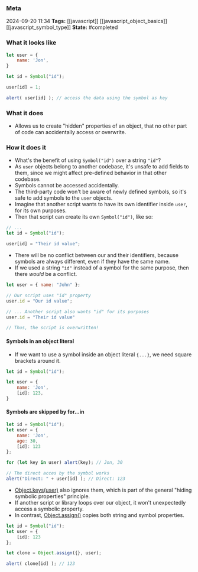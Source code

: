 ### Meta
2024-09-20 11:34
**Tags:** [[javascript]] [[javascript_object_basics]] [[javascript_symbol_type]]
**State:** #completed  

### What it looks like
```JavaScript title:app.js
let user = {
	name: 'Jon',
}

let id = Symbol("id");

user[id] = 1;

alert( user[id] ); // access the data using the symbol as key
```

### What it does
- Allows us to create "hidden" properties of an object, that no other part of code can accidentally access or overwrite.

### How it does it
- What's the benefit of using `Symbol("id")` over a string `"id"`?
- As `user` objects belong to another codebase, it's unsafe to add fields to them, since we might affect pre-defined behavior in that other codebase.
- Symbols cannot be accessed accidentally.
- The third-party code won't be aware of newly defined symbols, so it's safe to add symbols to the `user` objects.
- Imagine that another script wants to have its own identifier inside `user`, for its own purposes.
- Then that script can create its own `Symbol("id")`, like so:

```JavaScript title:app.js
// ...
let id = Symbol("id");

user[id] = "Their id value";
```

- There will be no conflict between our and their identifiers, because symbols are always different, even if they have the same name.
- If we used a string `"id"` instead of a symbol for the same purpose, then there *would* be a conflict.

```JavaScript title:app.js
let user = { name: "John" };

// Our script uses "id" property
user.id = "Our id value";

// ... Another script also wants "id" for its purposes
user.id = "Their id value"

// Thus, the script is overwritten!
```

#### Symbols in an object literal
- If we want to use a symbol inside an object literal `{...}`, we need square brackets around it.

```JavaScript title:app.js
let id = Symbol("id");

let user = {
	name: 'Jon',
	[id]: 123,
}
```

#### Symbols are skipped by for...in

```JavaScript title:app.js
let id = Symbol("id");
let user = {
	name: 'Jon',
	age: 30,
	[id]: 123
};

for (let key in user) alert(key); // Jon, 30

// The direct acces by the symbol works
alert("Direct: " + user[id] ); // Direct: 123
```

- [Object.keys(user)]([[js_Object.keys()]]) also ignores them, which is part of the general "hiding symbolic properties" principle.
- If another script or library loops over our object, it won't unexpectedly access a symbolic property.
- In contrast, [Object.assign()]([[js_Object.assign()]]) copies both string and symbol properties.

```JavaScript title:app.js
let id = Symbol("id");
let user = {
	[id]: 123
};

let clone = Object.assign({}, user);

alert( clone[id] ); // 123
```